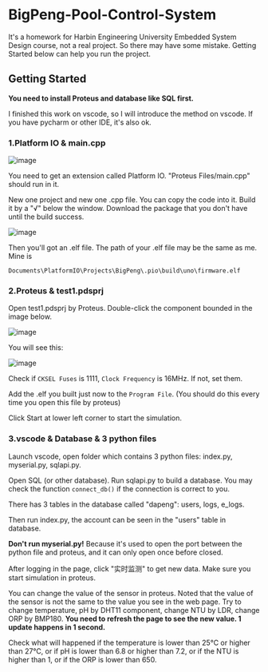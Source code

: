 # BigPeng-Pool-Control-System

It's a homework for Harbin Engineering University Embedded System Design course, not a real project. So there may have some mistake. Getting Started below can help you run the project.

## Getting Started

**You need to install Proteus and database like SQL first.**

I finished this work on vscode, so I will introduce the method on vscode. If you have pycharm or other IDE, it's also ok.

### 1.Platform IO & main.cpp

![image](https://github.com/xhyu61/BigPeng-Pool-Control-System/assets/105192438/f9eef0d7-459a-4cfe-8af6-af959ae27491)

 You need to get an extension called Platform IO. "Proteus Files/main.cpp" should run in it. 
 
 New one project and new one .cpp file. You can copy the code into it. Build it by a "√" below the window. Download the package that you don't have until the build success.

 ![image](https://github.com/xhyu61/BigPeng-Pool-Control-System/assets/105192438/87c693da-0795-4749-8455-681d63a770b4)

 Then you'll got an .elf file. The path of your .elf file may be the same as me. Mine is 
 
 ```
 Documents\PlatformIO\Projects\BigPeng\.pio\build\uno\firmware.elf
 ```

### 2.Proteus & test1.pdsprj

Open test1.pdsprj by Proteus. Double-click the component bounded in the image below.

![image](https://github.com/xhyu61/BigPeng-Pool-Control-System/assets/105192438/6f4f0442-8c2e-456d-8d13-e4740270429a)

You will see this: 

![image](https://github.com/xhyu61/BigPeng-Pool-Control-System/assets/105192438/95acb6c8-9d4e-48b0-b371-9d10f8d3fd36)

Check if `CKSEL Fuses` is 1111, `Clock Frequency` is 16MHz. If not, set them.

Add the .elf you built just now to the `Program File`. (You should do this every time you open this file by proteus)

Click Start at lower left corner to start the simulation.

### 3.vscode & Database & 3 python files

Launch vscode, open folder which contains 3 python files: index.py, myserial.py, sqlapi.py.

Open SQL (or other database). Run sqlapi.py to build a database. You may check the function `connect_db()` if the connection is correct to you.

There has 3 tables in the database called "dapeng": users, logs, e_logs.

Then run index.py, the account can be seen in the "users" table in database.

**Don't run myserial.py!** Because it's used to open the port between the python file and proteus, and it can only open once before closed.

After logging in the page, click "实时监测" to get new data. Make sure you start simulation in proteus.

You can change the value of the sensor in proteus. Noted that the value of the sensor is not the same to the value you see in the web page. Try to change temperature, pH by DHT11 component, change NTU by LDR, change ORP by BMP180. **You need to refresh the page to see the new value. 1 update happens in 1 second.**

Check what will happened if the temperature is lower than 25℃ or higher than 27℃, or if pH is lower than 6.8 or higher than 7.2, or if the NTU is higher than 1, or if the ORP is lower than 650.
